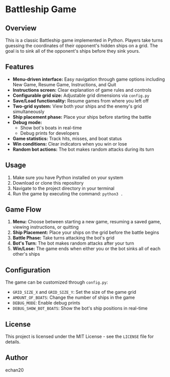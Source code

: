 # Battleship Game

## Overview

This is a classic Battleship game implemented in Python. Players take turns guessing the coordinates of their opponent's hidden ships on a grid. The goal is to sink all of the opponent's ships before they sink yours.

## Features

* **Menu-driven interface:** Easy navigation through game options including New Game, Resume Game, Instructions, and Quit
* **Instructions screen:** Clear explanation of game rules and controls
* **Configurable grid size:** Adjustable grid dimensions via `config.py`
* **Save/Load functionality:** Resume games from where you left off
* **Two-grid system:** View both your ships and the enemy's grid simultaneously
* **Ship placement phase:** Place your ships before starting the battle
* **Debug mode:** 
  - Show bot's boats in real-time
  - Debug prints for developers
* **Game statistics:** Track hits, misses, and boat status
* **Win conditions:** Clear indicators when you win or lose
* **Random bot actions:** The bot makes random attacks during its turn

## Usage

1. Make sure you have Python installed on your system
2. Download or clone this repository
3. Navigate to the project directory in your terminal
4. Run the game by executing the command: `python3 .`

## Game Flow

1. **Menu:** Choose between starting a new game, resuming a saved game, viewing instructions, or quitting
2. **Ship Placement:** Place your ships on the grid before the battle begins
3. **Battle Phase:** Take turns attacking the bot's grid
4. **Bot's Turn:** The bot makes random attacks after your turn
5. **Win/Lose:** The game ends when either you or the bot sinks all of each other's ships

## Configuration

The game can be customized through `config.py`:
- `GRID_SIZE_X` and `GRID_SIZE_Y`: Set the size of the game grid
- `AMOUNT_OF_BOATS`: Change the number of ships in the game
- `DEBUG_MODE`: Enable debug prints
- `DEBUG_SHOW_BOT_BOATS`: Show the bot's ship positions in real-time

## License

This project is licensed under the MIT License - see the `LICENSE` file for details.

## Author

echan20
